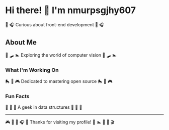 # Hi there! 👋 I'm nmurpsgjhy607

🎣 🎧 Curious about front-end development 🎣 🎧

## About Me
🏏 🛹 🏊 Exploring the world of computer vision 🏏 🛹 🏊

### What I'm Working On
🛼 🛶 🎮 Dedicated to mastering open source 🛼 🛶 🎮

### Fun Facts
🎺 🏑 🏏 A geek in data structures 🎺 🏑 🏏

---
🎮 🎷 🎣 🎧 🏏 Thanks for visiting my profile! 🏓 🏊 🏑 🥋 🎬
